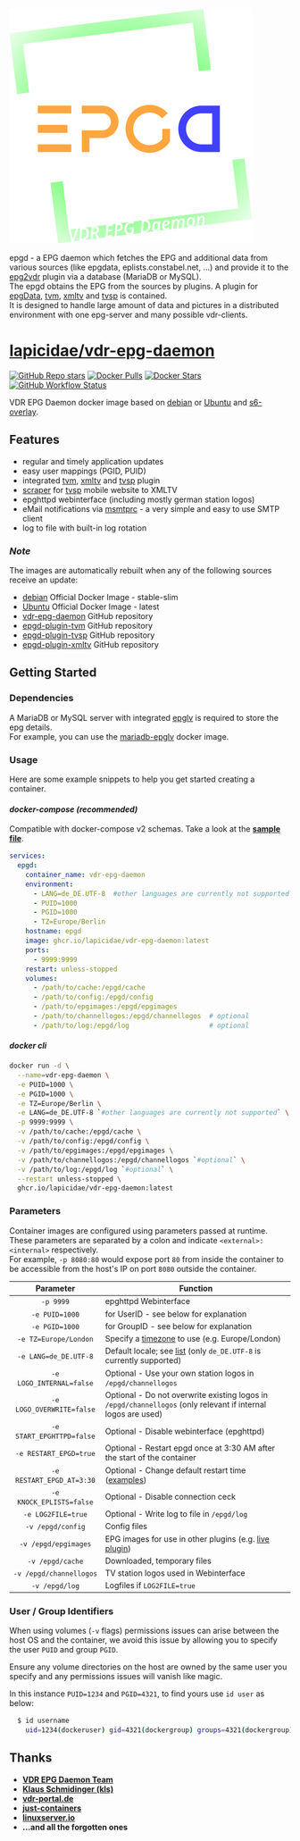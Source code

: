 [![epgd](epgd-logo.svg)](https://github.com/vdr-projects/vdr-epg-daemon)

epgd - a EPG daemon which fetches the EPG and additional data from various sources (like epgdata, eplists.constabel.net, ...) and provide it to the [epg2vdr](https://github.com/horchi/vdr-plugin-epg2vdr) plugin via a database (MariaDB or MySQL).  
The epgd obtains the EPG from the sources by plugins. A plugin for [epgData](https://www.epgdata.com), [tvm](https://github.com/3PO/epgd-plugin-tvm/), [xmltv](https://github.com/Zabrimus/epgd-plugin-xmltv) and [tvsp](https://github.com/chriszero/epgd-plugin-tvsp) is contained.  
It is designed to handle large amount of data and pictures in a distributed environment with one epg-server and many possible vdr-clients.


# [lapicidae/vdr-epg-daemon](https://github.com/lapicidae/vdr-epg-daemon)

[![GitHub Repo stars](https://img.shields.io/github/stars/lapicidae/vdr-epg-daemon?color=3c0e7b&logo=github&logoColor=fff&style=for-the-badge)](https://github.com/lapicidae/vdr-epg-daemon)
[![Docker Pulls](https://img.shields.io/docker/pulls/lapicidae/vdr-epg-daemon?color=3c0e7b&label=pulls&logo=docker&logoColor=fff&style=for-the-badge)](https://hub.docker.com/r/lapicidae/vdr-epg-daemon)
[![Docker Stars](https://img.shields.io/docker/stars/lapicidae/vdr-epg-daemon?color=3c0e7b&label=stars&logo=docker&logoColor=fff&style=for-the-badge)](https://hub.docker.com/r/lapicidae/vdr-epg-daemon)
[![GitHub Workflow Status](https://img.shields.io/github/actions/workflow/status/lapicidae/vdr-epg-daemon/docker.yml?logo=github&logoColor=ffffff&style=for-the-badge)](https://github.com/lapicidae/vdr-epg-daemon/actions/workflows/docker.yml)

VDR EPG Daemon docker image based on [debian](https://hub.docker.com/_/debian) or [Ubuntu](https://hub.docker.com/_/ubuntu) and [s6-overlay](https://github.com/just-containers/s6-overlay).


## Features

* regular and timely application updates
* easy user mappings (PGID, PUID)
* integrated [tvm](https://github.com/3PO/epgd-plugin-tvm), [xmltv](https://github.com/Zabrimus/epgd-plugin-xmltv) and [tvsp](https://github.com/chriszero/epgd-plugin-tvsp) plugin
* [scraper](https://github.com/lapicidae/tvs-scraper) for [tvsp](https://m.tvspielfilm.de) mobile website to XMLTV
* epghttpd webinterface (including mostly german station logos)
* eMail notifications via [msmtprc](https://marlam.de/msmtp) - a very simple and easy to use SMTP client
* log to file with built-in log rotation

### *Note*
The images are automatically rebuilt when any of the following sources receive an update:

* [debian](https://hub.docker.com/_/debian) Official Docker Image - stable-slim
* [Ubuntu](https://hub.docker.com/_/ubuntu) Official Docker Image - latest
* [vdr-epg-daemon](https://github.com/horchi/vdr-epg-daemon) GitHub repository
* [epgd-plugin-tvm](https://github.com/3PO/epgd-plugin-tvm) GitHub repository
* [epgd-plugin-tvsp](https://github.com/chriszero/epgd-plugin-tvsp) GitHub repository
* [epgd-plugin-xmltv](https://github.com/Zabrimus/epgd-plugin-xmltv) GitHub repository


## Getting Started

### Dependencies

A MariaDB or MySQL server with integrated [epglv](https://github.com/vdr-projects/vdr-epg-daemon/blob/master/epglv/README) is required to store the epg details.  
For example, you can use the [mariadb-epglv](https://github.com/lapicidae/mariadb-epglv) docker image.

### Usage
Here are some example snippets to help you get started creating a container.

#### *docker-compose (recommended)*

Compatible with docker-compose v2 schemas. Take a look at the **[sample file](docker-compose.yml)**.
```yaml
services:
  epgd:
    container_name: vdr-epg-daemon
    environment:
      - LANG=de_DE.UTF-8  #other languages are currently not supported
      - PUID=1000
      - PGID=1000
      - TZ=Europe/Berlin
    hostname: epgd
    image: ghcr.io/lapicidae/vdr-epg-daemon:latest
    ports:
      - 9999:9999
    restart: unless-stopped
    volumes:
      - /path/to/cache:/epgd/cache
      - /path/to/config:/epgd/config
      - /path/to/epgimages:/epgd/epgimages
      - /path/to/channellogos:/epgd/channellogos  # optional
      - /path/to/log:/epgd/log                    # optional
```

#### *docker cli*

```bash
docker run -d \
  --name=vdr-epg-daemon \
  -e PUID=1000 \
  -e PGID=1000 \
  -e TZ=Europe/Berlin \
  -e LANG=de_DE.UTF-8 `#other languages are currently not supported` \
  -p 9999:9999 \
  -v /path/to/cache:/epgd/cache \
  -v /path/to/config:/epgd/config \
  -v /path/to/epgimages:/epgd/epgimages \
  -v /path/to/channellogos:/epgd/channellogos `#optional` \
  -v /path/to/log:/epgd/log `#optional` \
  --restart unless-stopped \
  ghcr.io/lapicidae/vdr-epg-daemon:latest
```

### Parameters

Container images are configured using parameters passed at runtime.  
These parameters are separated by a colon and indicate `<external>:<internal>` respectively.  
For example, `-p 8080:80` would expose port `80` from inside the container to be accessible from the host's IP on port `8080` outside the container.

| Parameter | Function |
| :----: | --- |
| `-p 9999` | epghttpd Webinterface |
| `-e PUID=1000` | for UserID - see below for explanation |
| `-e PGID=1000` | for GroupID - see below for explanation |
| `-e TZ=Europe/London` | Specify a [timezone](https://en.wikipedia.org/wiki/List_of_tz_database_time_zones#List) to use (e.g. Europe/London) |
| `-e LANG=de_DE.UTF-8` | Default locale; see [list](https://sourceware.org/git/?p=glibc.git;a=blob_plain;f=localedata/SUPPORTED;hb=HEAD) (only `de_DE.UTF-8` is currently supported) |
| `-e LOGO_INTERNAL=false` | Optional - Use your own station logos in `/epgd/channellogos` |
| `-e LOGO_OVERWRITE=false` | Optional - Do not overwrite existing logos in `/epgd/channellogos` (only relevant if internal logos are used) |
| `-e START_EPGHTTPD=false` | Optional - Disable webinterface (epghttpd) |
| `-e RESTART_EPGD=true` | Optional - Restart epgd once at 3:30 AM after the start of the container |
| `-e RESTART_EPGD_AT=3:30` | Optional - Change default restart time ([examples](https://www.ibm.com/docs/en/zos/2.5.0?topic=descriptions-run-command-specified-time)) |
| `-e KNOCK_EPLISTS=false` | Optional - Disable connection ceck  |
| `-e LOG2FILE=true` | Optional - Write log to file in `/epgd/log` |
| `-v /epgd/config` | Config files |
| `-v /epgd/epgimages` | EPG images for use in other plugins (e.g. [live plugin](https://github.com/MarkusEh/vdr-plugin-live)) |
| `-v /epgd/cache` | Downloaded, temporary files |
| `-v /epgd/channellogos`| TV station logos used in Webinterface |
| `-v /epgd/log` | Logfiles if `LOG2FILE=true` |

### User / Group Identifiers

When using volumes (`-v` flags) permissions issues can arise between the host OS and the container, we avoid this issue by allowing you to specify the user `PUID` and group `PGID`.

Ensure any volume directories on the host are owned by the same user you specify and any permissions issues will vanish like magic.

In this instance `PUID=1234` and `PGID=4321`, to find yours use `id user` as below:

```bash
  $ id username
    uid=1234(dockeruser) gid=4321(dockergroup) groups=4321(dockergroup)
```


## Thanks

* **[VDR EPG Daemon Team](https://github.com/horchi/vdr-epg-daemon)**
* **[Klaus Schmidinger (kls)](http://www.tvdr.de/)**
* **[vdr-portal.de](https://www.vdr-portal.de/)**
* **[just-containers](https://github.com/just-containers)**
* **[linuxserver.io](https://www.linuxserver.io/)**
* **...and all the forgotten ones**

